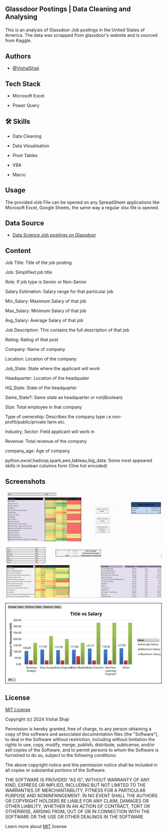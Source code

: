 ## <p> Glassdoor Postings | Data Cleaning and Analysing </p>


This is an analysis of Glassdoor Job postings in the United States of America. The data was scrapped from glassdoor's website and is sourced from Kaggle.


## Authors

- [@VishalShaji](https://www.github.com/VishShaji)


## Tech Stack

- Microsoft Excel

- Power Query


## 🛠 Skills
- Data Cleaning

- Data Visualisation

- Pivot Tables

- VBA

- Macro



## Usage

The provided xlxb File can be opened on any SpreadSheet applications like Microsoft Excel, Google Sheets, the same way a regular xlsx file is opened.
    
## Data Source

- [Data Science Job postings on Glassdoor](hhttps://www.kaggle.com/datasets/rashikrahmanpritom/data-science-job-posting-on-glassdoor?select=Uncleaned_DS_jobs.csv)


## Content

Job Title: Title of the job posting

Job: Simplified job title

Role: If job type is Senior or Non-Senior

Salary Estimation: Salary range for that particular job

Min_Salary: Maximum Salary of that job

Max_Salary: Minimum Salary of that job

Avg_Salary: Average Salary of that job

Job Description: This contains the full description of that job

Rating: Rating of that post

Company: Name of company

Location: Location of the company

Job_State: State where the applicant will work

Headquarter: Location of the headquater

HQ_State: State of the headquarter

Same_State?: Same state as headquarter or not(Boolean)

Size: Total employee in that company

Type of ownership: Describes the company type i.e non-profit/public/private farm etc.

Industry, Sector: Field applicant will work in

Revenue: Total revenue of the company

company_age: Age of company

python,excel,hadoop,spark,aws,tableau,big_data: Some most appeared skills in boolean columns form (One hot encoded)
## Screenshots

![App Screenshot](https://github.com/VishShaji/Glassdoor-Postings-Data-Cleaning-and-Analysing/blob/main/Assets/Excel1.png)

![App Screenshot](https://github.com/VishShaji/Glassdoor-Postings-Data-Cleaning-and-Analysing/blob/main/Assets/Excel2.png)

![App Screenshot](https://github.com/VishShaji/Glassdoor-Postings-Data-Cleaning-and-Analysing/blob/main/Assets/Picture1.svg)


## License

[MIT License](https://choosealicense.com/licenses/mit/)

Copyright (c) 2024 Vishal Shaji

Permission is hereby granted, free of charge, to any person obtaining a copy of this software and associated documentation files (the "Software"), to deal in the Software without restriction, including without limitation the rights to use, copy, modify, merge, publish, distribute, sublicense, and/or sell copies of the Software, and to permit persons to whom the Software is furnished to do so, subject to the following conditions:

The above copyright notice and this permission notice shall be included in all copies or substantial portions of the Software.

THE SOFTWARE IS PROVIDED "AS IS", WITHOUT WARRANTY OF ANY KIND, EXPRESS OR IMPLIED, INCLUDING BUT NOT LIMITED TO THE WARRANTIES OF MERCHANTABILITY, FITNESS FOR A PARTICULAR PURPOSE AND NONINFRINGEMENT. IN NO EVENT SHALL THE AUTHORS OR COPYRIGHT HOLDERS BE LIABLE FOR ANY CLAIM, DAMAGES OR OTHER LIABILITY, WHETHER IN AN ACTION OF CONTRACT, TORT OR OTHERWISE, ARISING FROM, OUT OF OR IN CONNECTION WITH THE SOFTWARE OR THE USE OR OTHER DEALINGS IN THE SOFTWARE.

Learn more about [MIT](https://choosealicense.com/licenses/mit/)
 license
